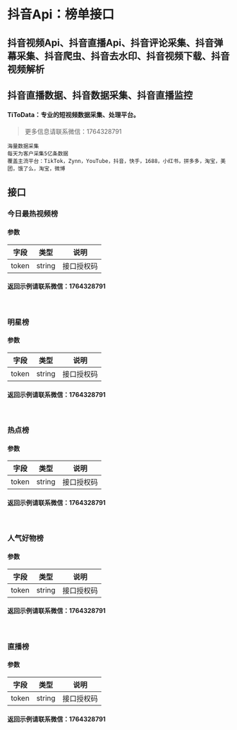 # 抖音Api：榜单接口

## 抖音视频Api、抖音直播Api、抖音评论采集、抖音弹幕采集、抖音爬虫、抖音去水印、抖音视频下载、抖音视频解析
## 抖音直播数据、抖音数据采集、抖音直播监控

#### TiToData：专业的短视频数据采集、处理平台。
> 更多信息请联系微信：1764328791
```
海量数据采集
每天为客户采集5亿条数据
覆盖主流平台：TikTok，Zynn，YouTube，抖音，快手，1688，小红书，拼多多，淘宝，美团，饿了么，淘宝，微博

```


<a name="glOjx"></a>
## 接口
<a name="QhSRy"></a>

### 今日最热视频榜
<a name="hYiIb"></a>

#### 参数
| 字段 | 类型 | 说明 |
| --- | --- | --- |
| token | string | 接口授权码 |


<a name="zOzBk"></a>
#### 返回示例请联系微信：1764328791
<br />

<a name="ZbxPg"></a>

### 明星榜
<a name="o5ynL"></a>

#### 参数

| 字段 | 类型 | 说明 |
| --- | --- | --- |
| token | string | 接口授权码 |

<a name="9sW9M"></a>
#### 返回示例请联系微信：1764328791
<br />

<a name="Jwyk3"></a>

### 热点榜
<a name="TRnGi"></a>

#### 参数
| 字段 | 类型 | 说明 |
| --- | --- | --- |
| token | string | 接口授权码 |


<a name="uzF8D"></a>
#### 返回示例请联系微信：1764328791
<br />
<a name="KM6K1"></a>

### 人气好物榜
<a name="10MuR"></a>

#### 参数
| 字段 | 类型 | 说明 |
| --- | --- | --- |
| token | string | 接口授权码 |


<a name="uOGHp"></a>
#### 返回示例请联系微信：1764328791
<br />
<a name="tIzqZ"></a>

### 直播榜
<a name="Xl49I"></a>

#### 参数
| 字段 | 类型 | 说明 |
| --- | --- | --- |
| token | string | 接口授权码 |


<a name="yg29p"></a>
#### 返回示例请联系微信：1764328791
<br />
<a name="0N783"></a>
